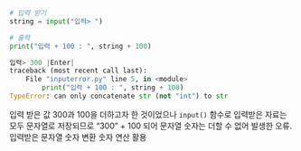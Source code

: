 ```python
# 입력 받기
string = input("입력> ")

# 출력
print("입력 + 100 : ", string + 100)
```

```python
입력> 300 |Enter|
traceback (most recent call last):
	File "inputerror.py" line 5, in <module>
		print("입력 + 100 : ", string + 100)
TypeError: can only concatenate str (not "int") to str
```

입력 받은 값 300과 100을 더하고자 한 것이었으나 `input()` 함수로 입력받은 자료는 모두 문자열로 저장되므로 “300” + 100 되어 문자열 숫자는 더할 수 없어 발생한 오류.  
입력받은 문자열 숫자 변환 숫자 연산 활용